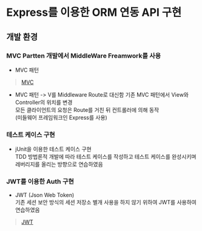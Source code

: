 # Express를 이용한 ORM 연동 API 구현  

## 개발 환경 

### MVC Partten 개발에서 MiddleWare Freamwork를 사용  
- MVC 패턴  
> [MVC](https://ko.wikipedia.org/wiki/%EB%AA%A8%EB%8D%B8-%EB%B7%B0-%EC%BB%A8%ED%8A%B8%EB%A1%A4%EB%9F%AC)  

- MVC 패턴 -> V를 Middleware Route로 대신함
기존 MVC 패턴에서 View와 Controller의 위치를 변경  
모든 클라이언트의 요청은 Route를 거친 뒤 컨트롤러에 의해 동작  
(미들웨어 프레임워크인 Express를 사용)

### 테스트 케이스 구현  
- jUnit을 이용한 테스트 케이스 구현  
TDD 방법론적 개발에 따라 테스트 케이스를 작성하고 테스트 케이스를 완성시키며 레버리지를 올리는 방향으로 연습하였음  

### JWT를 이용한 Auth 구현  
- JWT (Json Web Token)  
기존 세션 보안 방식의 세션 저장소 별개 사용을 하지 않기 위하여 JWT를 사용하여 연습하였음  
> [JWT](https://jwt.io)  

